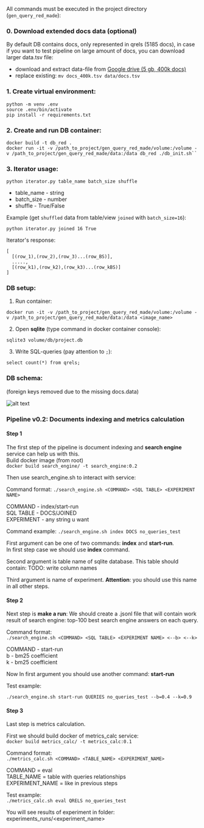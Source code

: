 All commands must be executed in the project directory (``gen_query_red_made``):
### 0. Download extended docs data (optional)
By default DB contains docs, only represented in qrels (5185 docs), in case if you want to test pipeline on large amount of docs, you can download larger data.tsv file: 

- download and extract data-file from [Google drive (5 gb, 400k docs)](https://drive.google.com/file/d/1rF6nZE-z32lR2A-AS1gVZUL4mDKP-C4O/view?usp=sharing) 
- replace existing: ``mv docs_400k.tsv data/docs.tsv``

### 1. Create virtual environment:
```
python -m venv .env
source .env/bin/activate
pip install -r requirements.txt
```

### 2. Create and run DB container:
```
docker build -t db_red .
docker run -it -v /path_to_project/gen_query_red_made/volume:/volume -v /path_to_project/gen_query_red_made/data:/data db_red ./db_init.sh``
```

### 3. Iterator usage:
``python iterator.py table_name batch_size shuffle``

- table_name - string
- batch_size - number
- shuffle - True/False

Example (get ``shuffled`` data from table/view ``joined`` with ``batch_size=16``):

``python iterator.py joined 16 True``



Iterator's response:
```
[
  [(row_1),(row_2),(row_3)...(row_BS)],
  .....,
  [(row_k1),(row_k2),(row_k3)...(row_kBS)]
]
```


### DB setup:
1. Run container:

``docker run -it -v /path_to_project/gen_query_red_made/volume:/volume -v /path_to_project/gen_query_red_made/data:/data <image_name>``

2. Open **sqlite** (type command in docker container console):

``sqlite3 volume/db/project.db``

3. Write SQL-queries (pay attention to ``;``):

``select count(*) from qrels;``

### DB schema:
(foreign keys removed due to the missing docs.data)

![alt text](https://user-images.githubusercontent.com/21123064/235138482-c678a431-a8aa-43fa-bb46-568509893351.png)

### Pipeline v0.2: Documents indexing and metrics calculation

#### Step 1
The first step of the pipeline is document indexing and
**search engine** service can help us with this. <br>
Build docker image (from root) <br>
``docker build search_engine/ -t search_engine:0.2``

Then use search_engine.sh to interact with service:

Command format:
``./search_engine.sh <COMMAND> <SQL TABLE> <EXPERIMENT NAME>``

COMMAND - index/start-run <br>
SQL TABLE - DOCS/JOINED <br>
EXPERIMENT - any string u want <br>

Command example:
``./search_engine.sh index DOCS no_queries_test ``

First argument can be one of two commands: **index** and **start-run**. <br/>
In first step case we should use **index** command.

Second argument is table name of sqlite database. This table should contain:
TODO: write column names

Third argument is name of experiment. **Attention**: you should use this name in all other steps.


#### Step 2

Next step is **make a run**:
We should create a .jsonl file that will contain work result of search engine: 
top-100 best search engine answers on each query.

Command format: <br>
``./search_engine.sh <COMMAND> <SQL TABLE> <EXPERIMENT NAME> <--b> <--k>``

COMMAND - start-run <br>
b - bm25 coefficient <br>
k - bm25 coefficient

Now In first argument you should use another command: **start-run**

Test example:

``./search_engine.sh start-run QUERIES no_queries_test --b=0.4 --k=0.9``

#### Step 3
Last step is metrics calculation.

First we should build docker of metrics_calc service: <br>
``docker build metrics_calc/ -t metrics_calc:0.1``

Command format: <br>
``./metrics_calc.sh <COMMAND> <TABLE_NAME> <EXPERIMENT_NAME>``

COMMAND = eval <br>
TABLE_NAME = table with queries relationships <br>
EXPERIMENT_NAME = like in previous steps

Test example: <br>
``./metrics_calc.sh eval QRELS no_queries_test``

You will see results of experiment in folder: experiments_runs/<experiment_name>
